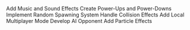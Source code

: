 Add Music and Sound Effects
Create Power-Ups and Power-Downs
Implement Random Spawning System
Handle Collision Effects
Add Local Multiplayer Mode
Develop AI Opponent
Add Particle Effects
